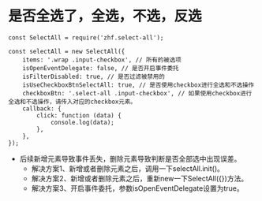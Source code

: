 # 是否全选了，全选，不选，反选
```
const SelectAll = require('zhf.select-all');

const selectAll = new SelectAll({
    items: '.wrap .input-checkbox', // 所有的被选项
    isOpenEventDelegate: false, // 是否开启事件委托
    isFilterDisabled: true, // 是否过滤被禁用的
    isUseCheckboxBtnSelectAll: true, // 是否使用checkbox进行全选和不选操作
    checkboxBtn: '.select-all .input-checkbox', // 如果使用checkbox进行全选和不选操作，请传入对应的checkbox元素。
    callback: {
        click: function (data) {
            console.log(data);
        },
    },
});
```
* 后续新增元素导致事件丢失，删除元素导致判断是否全部选中出现误差。
    - 解决方案1、新增或者删除元素之后，调用一下selectAll.init()。
    - 解决方案2、新增或者删除元素之后，重新new一下SelectAll({})方法。
    - 解决方案3、开启事件委托，参数isOpenEventDelegate设置为true。
